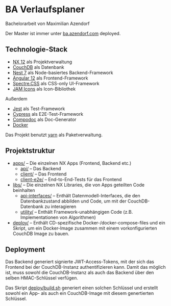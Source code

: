 # BA Verlaufsplaner

Bachelorarbeit von Maximilian Azendorf

Der Master ist immer unter [ba.azendorf.com](https://ba.azendorf.com) deployed.

## Technologie-Stack

- [NX 12](https://nx.dev/) als Projektverwaltung
- [CouchDB](https://couchdb.apache.org/) als Datenbank
- [Nest 7](https://nestjs.com/) als Node-basiertes Backend-Framework
- [Angular 12](https://angular.io/) als Frontend-Framework
- [Spectre.CSS](https://picturepan2.github.io/spectre/) als CSS-only UI-Framework
- [JAM Icons](https://jam-icons.com/) als Icon-Bibliothek

Außerdem
- [Jest](https://jestjs.io/) als Test-Framework
- [Cypress](https://www.cypress.io/) als E2E-Test-Framework
- [Compodoc](https://compodoc.app/) als Doc-Generator
- [Docker](https://www.docker.com/)

Das Projekt benutzt [yarn](https://yarnpkg.com/) als Paketverwaltung.

## Projektstruktur

- [apps/](apps) &ndash; Die einzelnen NX Apps (Frontend, Backend etc.)
  - [api/](apps/api) &ndash; Das Backend
  - [client/](apps/client) &ndash; Das Frontend
  - [client-e2e/](apps/client-e2e) &ndash; End-to-End-Tests für das Frontend
- [libs/](libs) &ndash; Die einzelnen NX Libraries, die von Apps geteilten Code beinhalten
  - [api-interfaces/](libs/api-interfaces) &ndash; Enthält Datenmodell-Interfaces, die den Datenbankzustand abbilden und 
    Code, um mit der CouchDB-Datenbank zu interagieren
  - [utility/](libs/utility) &ndash; Enthält Framework-unabhängigen Code (z.B. Implementationen von Algorithmen)
- [deploy/](deploy) &ndash; Enthält CD-spezifische Docker-/docker-compose-files und ein Skript, um ein Docker-Image 
  zusammen mit einem vorkonfigurierten CouchDB Image zu bauen.

## Deployment

Das Backend generiert signierte JWT-Access-Tokens, mit der sich das Frontend bei der CouchDB-Instanz authentifizieren 
kann. Damit das möglich ist, muss sowohl die CouchDB-Instanz als auch das Backend über den selben HMAC-Schlüssel
verfügen.

Das Skript [deploy/build.sh](deploy/build.sh) generiert einen solchen Schlüssel und erstellt sowohl ein App- als auch
ein CouchDB-Image mit diesem genertierten Schlüssel.
